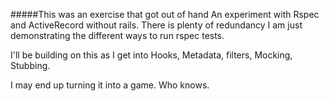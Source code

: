 #####This was an exercise that got out of hand
An experiment with Rspec and ActiveRecord without rails.  There is plenty of redundancy I am just demonstrating the different ways to run rspec tests.

I'll be building on this as I get into Hooks, Metadata, filters, Mocking, Stubbing.

I may end up turning it into a game. Who knows.
